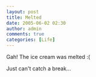 ```yaml
---
layout: post
title: Melted
date: 2005-06-02 02:30
author: admin
comments: true
categories: [Life]
---
```

Gah!  The ice cream was melted :(

Just can&apos;t catch a break...
